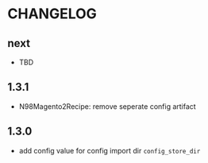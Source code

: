 # CHANGELOG

## next

- TBD

## 1.3.1

- N98Magento2Recipe: remove seperate config artifact

## 1.3.0

- add config value for config import dir `config_store_dir`

